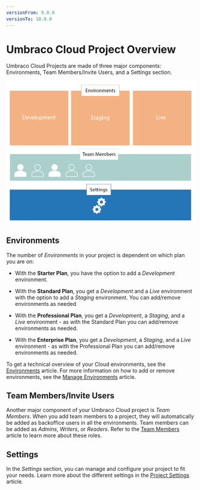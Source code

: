 ```yaml
---
versionFrom: 9.0.0
versionTo: 10.0.0
---
```


# Umbraco Cloud Project Overview

Umbraco Cloud Projects are made of three major components: Environments, Team Members/Invite Users, and a Settings section.

![Project overview](images/project-components.png)

## Environments

The number of *Environments* in your project is dependent on which plan you are on:

* With the **Starter Plan**, you have the option to add a *Development* environment.

* With the **Standard Plan**, you get a *Development* and a *Live* environment with the option to add a *Staging* environment. You can add/remove environments as needed

* With the **Professional Plan**, you get a *Development*, a *Staging*, and a *Live* environment - as with the Standard Plan you can add/remove environments as needed.

* With the **Enterprise Plan**, you get a *Development*, a *Staging*, and a *Live* environment - as with the Professional Plan you can add/remove environments as needed.

To get a technical overview of your Cloud environments, see the [Environments](../Environments) article. For more information on how to add or remove environments, see the [Manage Environments](../Set-Up/manage-environments.md) article.

## Team Members/Invite Users

Another major component of your Umbraco Cloud project is *Team Members*. When you add team members to a project, they will automatically be added as backoffice users in all the environments. Team members can be added as *Admins*, *Writers*, or *Readers*. Refer to the [Team Members](../Set-Up/Team-Members/README.md) article to learn more about these roles.

## Settings

In the *Settings* section, you can manage and configure your project to fit your needs. Learn more about the different settings in the [Project Settings](../Set-Up/project-settings.md) article.

